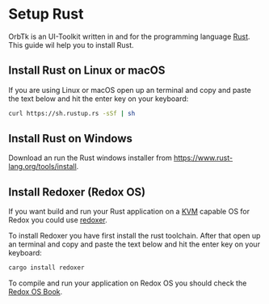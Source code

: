 # Setup Rust

OrbTk is an UI-Toolkit written in and for the programming language [Rust](https://www.rust-lang.org/). This guide wil help you to install Rust.

## Install Rust on Linux or macOS

If you are using Linux or macOS open up an terminal and copy and paste the text below and hit the enter key on your keyboard:

```bash
curl https://sh.rustup.rs -sSf | sh
```

## Install Rust on Windows

Download an run the Rust windows installer from https://www.rust-lang.org/tools/install.

## Install Redoxer (Redox OS)

If you want build and run your Rust application on a [KVM](https://en.wikipedia.org/wiki/Kernel-based_Virtual_Machine) capable OS for Redox you could use [redoxer](https://gitlab.redox-os.org/redox-os/redoxer).

To install Redoxer you have first install the rust toolchain. After that open up an terminal and copy and paste the text below and hit the enter key on your keyboard:

```bash
cargo install redoxer
```

To compile and run your application on Redox OS you should check the [Redox OS Book](https://doc.redox-os.org/book/getting_started/getting_started.html).